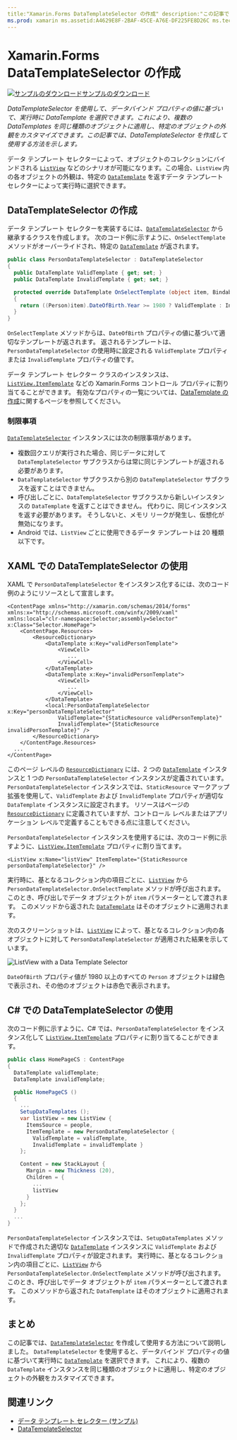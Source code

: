 ```yaml
---
title:"Xamarin.Forms DataTemplateSelector の作成" description:"この記事では、DataTemplateSelector を作成および使用する方法について説明します。これを使用して、データバインド プロパティの値に基づいて、実行時に DataTemplate を選択することができます。"
ms.prod: xamarin ms.assetid:A4629E8F-2BAF-45CE-A76E-DF225FE8D26C ms.technology: xamarin-forms author: davidbritch ms.author: dabritch ms.date:03/08/2016 no-loc: [Xamarin.Forms, Xamarin.Essentials]
---
```


# <a name="creating-a-xamarinforms-datatemplateselector"></a>Xamarin.Forms DataTemplateSelector の作成

[![サンプルのダウンロード](~/media/shared/download.png)サンプルのダウンロード](https://docs.microsoft.com/samples/xamarin/xamarin-forms-samples/templates-datatemplateselector)

_DataTemplateSelector を使用して、データバインド プロパティの値に基づいて、実行時に DataTemplate を選択できます。これにより、複数の DataTemplates を同じ種類のオブジェクトに適用し、特定のオブジェクトの外観をカスタマイズできます。この記事では、DataTemplateSelector を作成して使用する方法を示します。_

データ テンプレート セレクターによって、オブジェクトのコレクションにバインドされる [`ListView`](xref:Xamarin.Forms.ListView) などのシナリオが可能になります。この場合、`ListView` 内の各オブジェクトの外観は、特定の [`DataTemplate`](xref:Xamarin.Forms.DataTemplate) を返すデータ テンプレート セレクターによって実行時に選択できます。

## <a name="creating-a-datatemplateselector"></a>DataTemplateSelector の作成

データ テンプレート セレクターを実装するには、[`DataTemplateSelector`](xref:Xamarin.Forms.DataTemplateSelector) から継承するクラスを作成します。 次のコード例に示すように、`OnSelectTemplate` メソッドがオーバーライドされ、特定の [`DataTemplate`](xref:Xamarin.Forms.DataTemplate) が返されます。

```csharp
public class PersonDataTemplateSelector : DataTemplateSelector
{
  public DataTemplate ValidTemplate { get; set; }
  public DataTemplate InvalidTemplate { get; set; }

  protected override DataTemplate OnSelectTemplate (object item, BindableObject container)
  {
    return ((Person)item).DateOfBirth.Year >= 1980 ? ValidTemplate : InvalidTemplate;
  }
}
```

`OnSelectTemplate` メソッドからは、`DateOfBirth` プロパティの値に基づいて適切なテンプレートが返されます。 返されるテンプレートは、`PersonDataTemplateSelector` の使用時に設定される `ValidTemplate` プロパティまたは `InvalidTemplate` プロパティの値です。

データ テンプレート セレクター クラスのインスタンスは、[`ListView.ItemTemplate`](xref:Xamarin.Forms.ItemsView`1) などの Xamarin.Forms コントロール プロパティに割り当てることができます。 有効なプロパティの一覧については、[DataTemplate の作成](~/xamarin-forms/app-fundamentals/templates/data-templates/creating.md)に関するページを参照してください。

### <a name="limitations"></a>制限事項

[`DataTemplateSelector`](xref:Xamarin.Forms.DataTemplateSelector) インスタンスには次の制限事項があります。

- 複数回クエリが実行された場合、同じデータに対して `DataTemplateSelector` サブクラスからは常に同じテンプレートが返される必要があります。
- `DataTemplateSelector` サブクラスから別の `DataTemplateSelector` サブクラスを返すことはできません。
- 呼び出しごとに、`DataTemplateSelector` サブクラスから新しいインスタンスの `DataTemplate` を返すことはできません。 代わりに、同じインスタンスを返す必要があります。 そうしないと、メモリ リークが発生し、仮想化が無効になります。
- Android では、`ListView` ごとに使用できるデータ テンプレートは 20 種類以下です。

## <a name="consuming-a-datatemplateselector-in-xaml"></a>XAML での DataTemplateSelector の使用

XAML で `PersonDataTemplateSelector` をインスタンス化するには、次のコード例のようにリソースとして宣言します。

```xaml
<ContentPage xmlns="http://xamarin.com/schemas/2014/forms" xmlns:x="http://schemas.microsoft.com/winfx/2009/xaml" xmlns:local="clr-namespace:Selector;assembly=Selector" x:Class="Selector.HomePage">
    <ContentPage.Resources>
        <ResourceDictionary>
            <DataTemplate x:Key="validPersonTemplate">
                <ViewCell>
                   ...
                </ViewCell>
            </DataTemplate>
            <DataTemplate x:Key="invalidPersonTemplate">
                <ViewCell>
                   ...
                </ViewCell>
            </DataTemplate>
            <local:PersonDataTemplateSelector x:Key="personDataTemplateSelector"
                ValidTemplate="{StaticResource validPersonTemplate}"
                InvalidTemplate="{StaticResource invalidPersonTemplate}" />
        </ResourceDictionary>
    </ContentPage.Resources>
  ...
</ContentPage>
```

このページ レベルの [`ResourceDictionary`](xref:Xamarin.Forms.ResourceDictionary) には、2 つの [`DataTemplate`](xref:Xamarin.Forms.DataTemplate) インスタンスと 1 つの `PersonDataTemplateSelector` インスタンスが定義されています。 `PersonDataTemplateSelector` インスタンスでは、`StaticResource` マークアップ拡張を使用して、`ValidTemplate` および `InvalidTemplate` プロパティが適切な `DataTemplate` インスタンスに設定されます。 リソースはページの [`ResourceDictionary`](xref:Xamarin.Forms.ResourceDictionary) に定義されていますが、コントロール レベルまたはアプリケーション レベルで定義することもできる点に注意してください。

`PersonDataTemplateSelector` インスタンスを使用するには、次のコード例に示すように、[`ListView.ItemTemplate`](xref:Xamarin.Forms.ItemsView`1) プロパティに割り当てます。

```xaml
<ListView x:Name="listView" ItemTemplate="{StaticResource personDataTemplateSelector}" />
```

実行時に、基となるコレクション内の項目ごとに、[`ListView`](xref:Xamarin.Forms.ListView) から `PersonDataTemplateSelector.OnSelectTemplate` メソッドが呼び出されます。このとき、呼び出しでデータ オブジェクトが `item` パラメーターとして渡されます。 このメソッドから返された [`DataTemplate`](xref:Xamarin.Forms.DataTemplate) はそのオブジェクトに適用されます。

次のスクリーンショットは、[`ListView`](xref:Xamarin.Forms.ListView) によって、基となるコレクション内の各オブジェクトに対して `PersonDataTemplateSelector` が適用された結果を示しています。

![](selector-images/data-template-selector.png "ListView with a Data Template Selector")

`DateOfBirth` プロパティ値が 1980 以上のすべての `Person` オブジェクトは緑色で表示され、その他のオブジェクトは赤色で表示されます。

## <a name="consuming-a-datatemplateselector-in-cnum"></a>C&num; での DataTemplateSelector の使用

次のコード例に示すように、C# では、`PersonDataTemplateSelector` をインスタンス化して [`ListView.ItemTemplate`](xref:Xamarin.Forms.ItemsView`1) プロパティに割り当てることができます。

```csharp
public class HomePageCS : ContentPage
{
  DataTemplate validTemplate;
  DataTemplate invalidTemplate;

  public HomePageCS ()
  {
    ...
    SetupDataTemplates ();
    var listView = new ListView {
      ItemsSource = people,
      ItemTemplate = new PersonDataTemplateSelector {
        ValidTemplate = validTemplate,
        InvalidTemplate = invalidTemplate }
    };

    Content = new StackLayout {
      Margin = new Thickness (20),
      Children = {
        ...
        listView
      }
    };
  }
  ...  
}
```

`PersonDataTemplateSelector` インスタンスでは、`SetupDataTemplates` メソッドで作成された適切な [`DataTemplate`](xref:Xamarin.Forms.DataTemplate) インスタンスに `ValidTemplate` および `InvalidTemplate` プロパティが設定されます。 実行時に、基となるコレクション内の項目ごとに、[`ListView`](xref:Xamarin.Forms.ListView) から `PersonDataTemplateSelector.OnSelectTemplate` メソッドが呼び出されます。このとき、呼び出しでデータ オブジェクトが `item` パラメーターとして渡されます。 このメソッドから返された `DataTemplate` はそのオブジェクトに適用されます。

## <a name="summary"></a>まとめ

この記事では、[`DataTemplateSelector`](xref:Xamarin.Forms.DataTemplateSelector) を作成して使用する方法について説明しました。 `DataTemplateSelector` を使用すると、データバインド プロパティの値に基づいて実行時に [`DataTemplate`](xref:Xamarin.Forms.DataTemplate) を選択できます。 これにより、複数の `DataTemplate` インスタンスを同じ種類のオブジェクトに適用し、特定のオブジェクトの外観をカスタマイズできます。

## <a name="related-links"></a>関連リンク

- [データ テンプレート セレクター (サンプル)](https://docs.microsoft.com/samples/xamarin/xamarin-forms-samples/templates-datatemplateselector)
- [DataTemplateSelector](xref:Xamarin.Forms.DataTemplateSelector)
